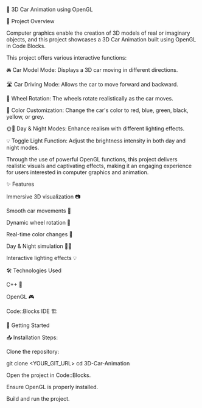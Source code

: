 🚗 3D Car Animation using OpenGL

🎨 Project Overview

Computer graphics enable the creation of 3D models of real or imaginary objects, and this project showcases a 3D Car Animation built using OpenGL in Code Blocks.

This project offers various interactive functions:

🚘 Car Model Mode: Displays a 3D car moving in different directions.

🛣️ Car Driving Mode: Allows the car to move forward and backward.

🎡 Wheel Rotation: The wheels rotate realistically as the car moves.

🎨 Color Customization: Change the car's color to red, blue, green, black, yellow, or grey.

🌞🌙 Day & Night Modes: Enhance realism with different lighting effects.

💡 Toggle Light Function: Adjust the brightness intensity in both day and night modes.

Through the use of powerful OpenGL functions, this project delivers realistic visuals and captivating effects, making it an engaging experience for users interested in computer graphics and animation.

✨ Features

Immersive 3D visualization 📷

Smooth car movements 🚦

Dynamic wheel rotation 🔄

Real-time color changes 🎨

Day & Night simulation 🌅🌃

Interactive lighting effects 💡

🛠️ Technologies Used

C++ 🔹

OpenGL 🎮

Code::Blocks IDE 🏗️

🚀 Getting Started

📥 Installation Steps:

Clone the repository:

git clone <YOUR_GIT_URL>
cd 3D-Car-Animation

Open the project in Code::Blocks.

Ensure OpenGL is properly installed.

Build and run the project.
